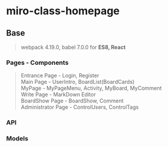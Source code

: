 # miro-class-homepage

## Base
> webpack 4.19.0, babel 7.0.0 for **ES8, React**

### Pages - Components

> Entrance Page - Login, Register </br>
> Main Page - UserIntro, BoardList(BoardCards) </br>
> MyPage - MyPageMenu, Activity, MyBoard, MyComment </br>
> Write Page - MarkDown Editor  </br>
> BoardShow Page - BoardShow, Comment  </br>
> Administrator Page - ControlUsers, ControlTags </br>

### API

### Models

